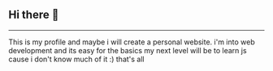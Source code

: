 ## Hi there 👋
---
This is my profile and maybe i will create a personal website.
i'm into web development and its easy for the basics my next level will be to learn js cause i don't know much of it :)
that's all
